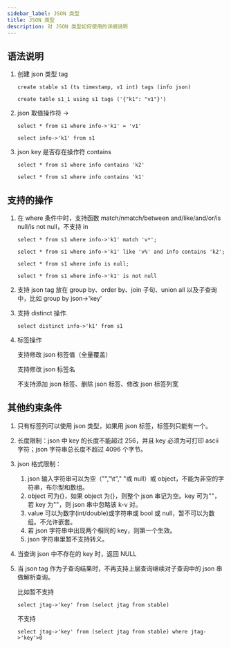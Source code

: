 ```yaml
---
sidebar_label: JSON 类型
title: JSON 类型
description: 对 JSON 类型如何使用的详细说明
---
```



## 语法说明

1. 创建 json 类型 tag

   ```
   create stable s1 (ts timestamp, v1 int) tags (info json)

   create table s1_1 using s1 tags ('{"k1": "v1"}')
   ```

2. json 取值操作符 ->

   ```
   select * from s1 where info->'k1' = 'v1'

   select info->'k1' from s1
   ```

3. json key 是否存在操作符 contains

   ```
   select * from s1 where info contains 'k2'

   select * from s1 where info contains 'k1'
   ```

## 支持的操作

1. 在 where 条件中时，支持函数 match/nmatch/between and/like/and/or/is null/is not null，不支持 in

   ```
   select * from s1 where info->'k1' match 'v*';

   select * from s1 where info->'k1' like 'v%' and info contains 'k2';

   select * from s1 where info is null;

   select * from s1 where info->'k1' is not null
   ```

2. 支持 json tag 放在 group by、order by、join 子句、union all 以及子查询中，比如 group by json->'key'

3. 支持 distinct 操作.

   ```
   select distinct info->'k1' from s1
   ```

4. 标签操作

   支持修改 json 标签值（全量覆盖）

   支持修改 json 标签名

   不支持添加 json 标签、删除 json 标签、修改 json 标签列宽

## 其他约束条件

1. 只有标签列可以使用 json 类型，如果用 json 标签，标签列只能有一个。

2. 长度限制：json 中 key 的长度不能超过 256，并且 key 必须为可打印 ascii 字符；json 字符串总长度不超过 4096 个字节。

3. json 格式限制：

   1. json 输入字符串可以为空（"","\t"," "或 null）或 object，不能为非空的字符串，布尔型和数组。
   2. object 可为{}，如果 object 为{}，则整个 json 串记为空。key 可为""，若 key 为""，则 json 串中忽略该 k-v 对。
   3. value 可以为数字(int/double)或字符串或 bool 或 null，暂不可以为数组。不允许嵌套。
   4. 若 json 字符串中出现两个相同的 key，则第一个生效。
   5. json 字符串里暂不支持转义。

4. 当查询 json 中不存在的 key 时，返回 NULL

5. 当 json tag 作为子查询结果时，不再支持上层查询继续对子查询中的 json 串做解析查询。

   比如暂不支持

   ```
   select jtag->'key' from (select jtag from stable)
   ```

   不支持

   ```
   select jtag->'key' from (select jtag from stable) where jtag->'key'>0
   ```
